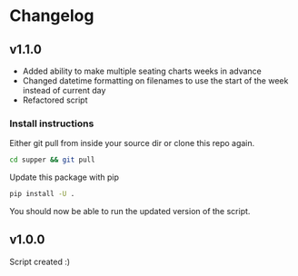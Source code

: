 # Changelog

## v1.1.0

- Added ability to make multiple seating charts weeks in advance
- Changed datetime formatting on filenames to use the start of the week instead of current day
- Refactored script

### Install instructions

Either git pull from inside your source dir or clone this repo again.

```sh
cd supper && git pull
```

Update this package with pip

```sh
pip install -U .
```

You should now be able to run the updated version of the script.

## v1.0.0

Script created :)
